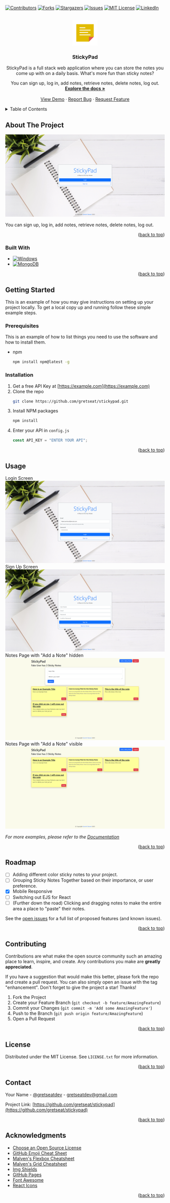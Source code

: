 <!-- Improved compatibility of back to top link: See: https://github.com/othneildrew/Best-README-Template/pull/73 -->

<a name="readme-top"></a>

<!-- New Readme. -->

<!--
*** Thanks for checking out the Best-README-Template. If you have a suggestion
*** that would make this better, please fork the repo and create a pull request
*** or simply open an issue with the tag "enhancement".
*** Don't forget to give the project a star!
*** Thanks again! Now go create something AMAZING! :D
-->

<!-- PROJECT SHIELDS -->
<!--
*** I'm using markdown "reference style" links for readability.
*** Reference links are enclosed in brackets [ ] instead of parentheses ( ).
*** See the bottom of this document for the declaration of the reference variables
*** for contributors-url, forks-url, etc. This is an optional, concise syntax you may use.
*** https://www.markdownguide.org/basic-syntax/#reference-style-links
-->

[![Contributors][contributors-shield]][contributors-url]
[![Forks][forks-shield]][forks-url]
[![Stargazers][stars-shield]][stars-url]
[![Issues][issues-shield]][issues-url]
[![MIT License][license-shield]][license-url]
[![LinkedIn][linkedin-shield]][linkedin-url]

<!-- PROJECT LOGO -->
<br />
<div align="center">
  <a href="https://github.com/gretseat/stickypad">
    <img src="./public/imgs/android-chrome-512x512.png" alt="Logo" width="80" height="80">
  </a>

<h3 align="center">StickyPad</h3>

  <p align="center">
    StickyPad is a full stack web application where you can store the notes you come up with on a daily basis.
What's more fun than sticky notes?

You can sign up, log in, add notes, retrieve notes, delete notes, log out.
<br />
<a href="https://github.com/gretseat/stickypad"><strong>Explore the docs »</strong></a>
<br />
<br />
<a href="http://stickypad.onrender.com">View Demo</a>
·
<a href="https://github.com/gretseat/stickypad/issues">Report Bug</a>
·
<a href="https://github.com/gretseat/stickypad/issues">Request Feature</a>

  </p>
</div>

<!-- TABLE OF CONTENTS -->
<details>
  <summary>Table of Contents</summary>
  <ol>
    <li>
      <a href="#about-the-project">About The Project</a>
      <ul>
        <li><a href="#built-with">Built With</a></li>
      </ul>
    </li>
    <li>
      <a href="#getting-started">Getting Started</a>
      <ul>
        <li><a href="#prerequisites">Prerequisites</a></li>
        <li><a href="#installation">Installation</a></li>
      </ul>
    </li>
    <li><a href="#usage">Usage</a></li>
    <li><a href="#roadmap">Roadmap</a></li>
    <li><a href="#contributing">Contributing</a></li>
    <li><a href="#license">License</a></li>
    <li><a href="#contact">Contact</a></li>
    <li><a href="#acknowledgments">Acknowledgments</a></li>
  </ol>
</details>

<!-- ABOUT THE PROJECT -->

## About The Project

[![Product Name Screen Shot][product-screenshot]](https://stickypad.onrender.com)

You can sign up, log in, add notes, retrieve notes, delete notes, log out.

<p align="right">(<a href="#readme-top">back to top</a>)</p>

### Built With

- [![Windows][Windows.com]][Windows-url]
- [![MongoDB][MongoDB.com]][MongoDB-url]

<p align="right">(<a href="#readme-top">back to top</a>)</p>

<!-- GETTING STARTED -->

## Getting Started

This is an example of how you may give instructions on setting up your project locally.
To get a local copy up and running follow these simple example steps.

### Prerequisites

This is an example of how to list things you need to use the software and how to install them.

- npm
  ```sh
  npm install npm@latest -g
  ```

### Installation

1. Get a free API Key at [https://example.com](https://example.com)
2. Clone the repo
   ```sh
   git clone https://github.com/gretseat/stickypad.git
   ```
3. Install NPM packages
   ```sh
   npm install
   ```
4. Enter your API in `config.js`
   ```js
   const API_KEY = "ENTER YOUR API";
   ```

<p align="right">(<a href="#readme-top">back to top</a>)</p>

<!-- USAGE EXAMPLES -->

## Usage

Login Screen
[![Product Name Screen Shot][product-screenshot2]](https://example.com)
Sign Up Screen
[![Product Name Screen Shot][product-screenshot3]](https://example.com)
Notes Page with "Add a Note" hidden
[![Product Name Screen Shot][product-screenshot4]](https://example.com)
Notes Page with "Add a Note" visible
[![Product Name Screen Shot][product-screenshot5]](https://example.com)

_For more examples, please refer to the [Documentation](https://example.com)_

<p align="right">(<a href="#readme-top">back to top</a>)</p>

<!-- ROADMAP -->

## Roadmap

- [ ] Adding different color sticky notes to your project.
- [ ] Grouping Sticky Notes Together based on their importance, or user preference.
- [x] Mobile Responsive
- [ ] Switching out EJS for React
- [ ] (Further down the road) Clicking and dragging notes to make the entire area a place to "paste" their notes.

See the [open issues](https://github.com/gretseat/stickypad/issues) for a full list of proposed features (and known issues).

<p align="right">(<a href="#readme-top">back to top</a>)</p>

<!-- CONTRIBUTING -->

## Contributing

Contributions are what make the open source community such an amazing place to learn, inspire, and create. Any contributions you make are **greatly appreciated**.

If you have a suggestion that would make this better, please fork the repo and create a pull request. You can also simply open an issue with the tag "enhancement".
Don't forget to give the project a star! Thanks!

1. Fork the Project
2. Create your Feature Branch (`git checkout -b feature/AmazingFeature`)
3. Commit your Changes (`git commit -m 'Add some AmazingFeature'`)
4. Push to the Branch (`git push origin feature/AmazingFeature`)
5. Open a Pull Request

<p align="right">(<a href="#readme-top">back to top</a>)</p>

<!-- LICENSE -->

## License

Distributed under the MIT License. See `LICENSE.txt` for more information.

<p align="right">(<a href="#readme-top">back to top</a>)</p>

<!-- CONTACT -->

## Contact

Your Name - [@gretseatdev](https://twitter.com/gretseatdev) - gretseatdev@gmail.com

Project Link: [https://github.com/gretseat/stickypad](https://github.com/gretseat/stickypad)

<p align="right">(<a href="#readme-top">back to top</a>)</p>

<!-- ACKNOWLEDGMENTS -->

## Acknowledgments

- [Choose an Open Source License](https://choosealicense.com)
- [GitHub Emoji Cheat Sheet](https://www.webpagefx.com/tools/emoji-cheat-sheet)
- [Malven's Flexbox Cheatsheet](https://flexbox.malven.co/)
- [Malven's Grid Cheatsheet](https://grid.malven.co/)
- [Img Shields](https://shields.io)
- [GitHub Pages](https://pages.github.com)
- [Font Awesome](https://fontawesome.com)
- [React Icons](https://react-icons.github.io/react-icons/search)

<p align="right">(<a href="#readme-top">back to top</a>)</p>

<!-- MARKDOWN LINKS & IMAGES -->
<!-- https://www.markdownguide.org/basic-syntax/#reference-style-links -->

<!-- GITHUB STUFF -->

[contributors-shield]: https://img.shields.io/github/contributors/gretseat/stickypad.svg?style=for-the-badge
[contributors-url]: https://github.com/gretseat/stickypad/graphs/contributors

<!-- FORKS -->

[forks-shield]: https://img.shields.io/github/forks/gretseat/stickypad.svg?style=for-the-badge
[forks-url]: https://github.com/gretseat/stickypad/network/members

<!-- STARS -->

[stars-shield]: https://img.shields.io/github/stars/gretseat/stickypad.svg?style=for-the-badge
[stars-url]: https://github.com/gretseat/stickypad/stargazers

<!-- ISSUES -->

[issues-shield]: https://img.shields.io/github/issues/gretseat/stickypad.svg?style=for-the-badge
[issues-url]: https://github.com/gretseat/stickypad/issues

<!-- LICENSE -->

[license-shield]: https://img.shields.io/github/license/gretseat/stickypad.svg?style=for-the-badge
[license-url]: https://github.com/gretseat/stickypad/blob/master/LICENSE.txt

<!-- LINKEDIN -->

[linkedin-shield]: https://img.shields.io/badge/-LinkedIn-black.svg?style=for-the-badge&logo=linkedin&colorB=555
[linkedin-url]: https://linkedin.com/in/garrett-b-stewart

<!-- SCREENSHOTS -->

[product-screenshot]: /public/imgs/main.png
[product-screenshot2]: /public/imgs/login.png
[product-screenshot3]: /public/imgs/signup.png
[product-screenshot4]: /public/imgs/notesOpen.png
[product-screenshot5]: /public/imgs/notesClosed.png

<!-- TECH BADGES https://dev.to/envoy_/150-badges-for-github-pnk#os -->
<!-- FRONT END -->
<!-- BACK END -->
<!-- DATABASE -->

[MongoDB.com]: https://img.shields.io/badge/MongoDB-4EA94B?style=for-the-badge&logo=mongodb&logoColor=white
[MongoDB-url]: https://www.mongodb.com/

<!-- TESTS -->

[Jest.com]: https://img.shields.io/badge/Jest-323330?style=for-the-badge&logo=Jest&logoColor=white
[Jest-url]: https://img.shields.io/badge/mocha.js-323330?style=for-the-badge&logo=mocha&logoColor=Brown

<!--
https://img.shields.io/badge/chai.js-323330?style=for-the-badge&logo=chai&logoColor=red

https://img.shields.io/badge/Microsoft_SQL_Server-CC2927?style=for-the-badge&logo=microsoft-sql-server&logoColor=white
https://img.shields.io/badge/Microsoft_Azure-0089D6?style=for-the-badge&logo=microsoft-azure&logoColor=white
https://img.shields.io/badge/Google_Cloud-4285F4?style=for-the-badge&logo=google-cloud&logoColor=white
https://img.shields.io/badge/Amazon_AWS-232F3E?style=for-the-badge&logo=amazon-aws&logoColor=white
https://img.shields.io/badge/Netlify-00C7B7?style=for-the-badge&logo=netlify&logoColor=white
https://img.shields.io/badge/Unity-100000?style=for-the-badge&logo=unity&logoColor=white
https://img.shields.io/badge/PostgreSQL-316192?style=for-the-badge&logo=postgresql&logoColor=white
https://img.shields.io/badge/MySQL-00000F?style=for-the-badge&logo=mysql&logoColor=white
https://img.shields.io/badge/jQuery-0769AD?style=for-the-badge&logo=jquery&logoColor=white
https://img.shields.io/badge/Redux-593D88?style=for-the-badge&logo=redux&logoColor=white
https://img.shields.io/badge/Tailwind_CSS-38B2AC?style=for-the-badge&logo=tailwind-css&logoColor=white
-->

<!-- C# -->

[C#]: https://img.shields.io/badge/C%23-239120?style=for-the-badge&logo=c-sharp&logoColor=white
[C#-url]: https://learn.microsoft.com/en-us/dotnet/csharp/
[.NET]: https://img.shields.io/badge/.NET-5C2D91?style=for-the-badge&logo=.net&logoColor=white
[.NET-url]: https://learn.microsoft.com/en-us/dotnet/

<!-- HTML / CSS -->

[CSS]: https://img.shields.io/badge/CSS-239120?&style=for-the-badge&logo=css3&logoColor=white
[CSS-url]: https://www.w3schools.com/css/
[HTML]: https://img.shields.io/badge/HTML-239120?style=for-the-badge&logo=html5&logoColor=white
[HTML-url]: https://html.com/

<!-- JAVASCRIPT -->

[JavaScript]: https://img.shields.io/badge/JavaScript-F7DF1E?style=for-the-badge&logo=javascript&logoColor=black
[JavaScript-url]: www.go.com

<!-- REACT FRAMEWORKS -->
<!--
https://github-readme-stats.vercel.app/api/top-langs/?username={username}&theme=blue-green
https://github-readme-stats.vercel.app/api?username={username}&theme=blue-green
https://github-readme-stats.vercel.app/api?username={username}&theme=blue-green
https://img.shields.io/badge/Jira-0052CC?style=for-the-badge&logo=Jira&logoColor=white
https://img.shields.io/badge/UpWork-6FDA44?style=for-the-badge&logo=Upwork&logoColor=white
https://img.shields.io/badge/fiverr-1DBF73?style=for-the-badge&logo=fiverr&logoColor=white
https://img.shields.io/badge/Google_chrome-4285F4?style=for-the-badge&logo=Google-chrome&logoColor=white
https://img.shields.io/badge/GIT-E44C30?style=for-the-badge&logo=git&logoColor=white
https://img.shields.io/badge/Google%20Sheets-34A853?style=for-the-badge&logo=google-sheets&logoColor=white
https://img.shields.io/badge/React_Native-20232A?style=for-the-badge&logo=react&logoColor=61DAFB
https://img.shields.io/badge/prettier-1A2C34?style=for-the-badge&logo=prettier&logoColor=F7BA3E
https://img.shields.io/badge/eslint-3A33D1?style=for-the-badge&logo=eslint&logoColor=white
https://img.shields.io/badge/Visual_Studio_Code-0078D4?style=for-the-badge&logo=visual%20studio%20code&logoColor=white
https://img.shields.io/badge/Visual_Studio-5C2D91?style=for-the-badge&logo=visual%20studio&logoColor=white
https://img.shields.io/badge/Codesandbox-000000?style=for-the-badge&logo=CodeSandbox&logoColor=white
https://img.shields.io/badge/Udemy-EC5252?style=for-the-badge&logo=Udemy&logoColor=white
https://img.shields.io/badge/scrimba-2B283A?style=for-the-badge&logo=scrimba&logoColor=white
https://img.shields.io/badge/freecodecamp-27273D?style=for-the-badge&logo=freecodecamp&logoColor=white
https://img.shields.io/badge/Duolingo-58CC02?style=for-the-badge&logo=Duolingo&logoColor=white
https://img.shields.io/badge/Codecademy-FFF0E5?style=for-the-badge&logo=codecademy&logoColor=303347
https://img.shields.io/badge/gimp-5C5543?style=for-the-badge&logo=gimp&logoColor=white
https://img.shields.io/badge/Figma-F24E1E?style=for-the-badge&logo=figma&logoColor=white
https://img.shields.io/badge/Dribbble-EA4C89?style=for-the-badge&logo=dribbble&logoColor=white

https://img.shields.io/badge/blender-%23F5792A.svg?style=for-the-badge&logo=blender&logoColor=white
https://img.shields.io/badge/Adobe%20Photoshop-31A8FF?style=for-the-badge&logo=Adobe%20Photoshop&logoColor=black

https://img.shields.io/badge/Adobe%20after%20affects-CF96FD?style=for-the-badge&logo=Adobe%20after%20effects&logoColor=393665

https://img.shields.io/badge/Google%20Analytics-E37400?style=for-the-badge&logo=google%20analytics&logoColor=white
https://img.shields.io/badge/SoundCloud-FF3300?style=for-the-badge&logo=soundcloud&logoColor=white
https://img.shields.io/badge/Spotify-1ED760?&style=for-the-badge&logo=spotify&logoColor=white
https://img.shields.io/badge/Stripe-626CD9?style=for-the-badge&logo=Stripe&logoColor=white
https://img.shields.io/badge/Node.js-43853D?style=for-the-badge&logo=node.js&logoColor=white
https://img.shields.io/badge/JavaScript-323330?style=for-the-badge&logo=javascript&logoColor=F7DF1E
https://img.shields.io/badge/TypeScript-007ACC?style=for-the-badge&logo=typescript&logoColor=white
https://img.shields.io/badge/HTML5-E34F26?style=for-the-badge&logo=html5&logoColor=white
https://img.shields.io/badge/CSS3-1572B6?style=for-the-badge&logo=css3&logoColor=white
https://img.shields.io/badge/Sass-CC6699?style=for-the-badge&logo=sass&logoColor=white
https://img.shields.io/badge/Python-14354C?style=for-the-badge&logo=python&logoColor=white
https://img.shields.io/badge/C%23-239120?style=for-the-badge&logo=c-sharp&logoColor=white
https://img.shields.io/badge/Java-ED8B00?style=for-the-badge&logo=openjdk&logoColor=white

https://img.shields.io/badge/PHP-777BB4?style=for-the-badge&logo=php&logoColor=white
https://img.shields.io/badge/Express.js-404D59?style=for-the-badge
https://img.shields.io/badge/React-20232A?style=for-the-badge&logo=react&logoColor=61DAFB
https://img.shields.io/badge/React_Native-20232A?style=for-the-badge&logo=react&logoColor=61DAFB
[Next.js]: https://img.shields.io/badge/next.js-000000?style=for-the-badge&logo=nextdotjs&logoColor=white
[Next-url]: https://nextjs.org/
[React.js]: https://img.shields.io/badge/React-20232A?style=for-the-badge&logo=react&logoColor=61DAFB
[React-url]: https://reactjs.org/
[Vue.js]: https://img.shields.io/badge/Vue.js-35495E?style=for-the-badge&logo=vuedotjs&logoColor=4FC08D
[Vue-url]: https://vuejs.org/
[Angular.io]: https://img.shields.io/badge/Angular-DD0031?style=for-the-badge&logo=angular&logoColor=white
[Angular-url]: https://angular.io/
[Svelte.dev]: https://img.shields.io/badge/Svelte-4A4A55?style=for-the-badge&logo=svelte&logoColor=FF3E00
[Svelte-url]: https://svelte.dev/
[Laravel.com]: https://img.shields.io/badge/Laravel-FF2D20?style=for-the-badge&logo=laravel&logoColor=white
[Laravel-url]: https://laravel.com
[Bootstrap.com]: https://img.shields.io/badge/Bootstrap-563D7C?style=for-the-badge&logo=bootstrap&logoColor=white
[Bootstrap-url]: https://getbootstrap.com
[JQuery.com]: https://img.shields.io/badge/jQuery-0769AD?style=for-the-badge&logo=jquery&logoColor=white
[JQuery-url]: https://jquery.com
-->

<!-- WINDOWS -->

[Windows.com]: https://img.shields.io/badge/Windows-0078D6?style=for-the-badge&logo=windows&logoColor=white
[Windows-url]: https://www.microsoft.com/en-us/windows?r=1

<!-- TEMPLATE FOR NEW BADGES -->

[PARAMETER-URL]: URL_GOES_HERE
[PARAMETER.COM]: URL_TO_BADGE_GOES_HERE
